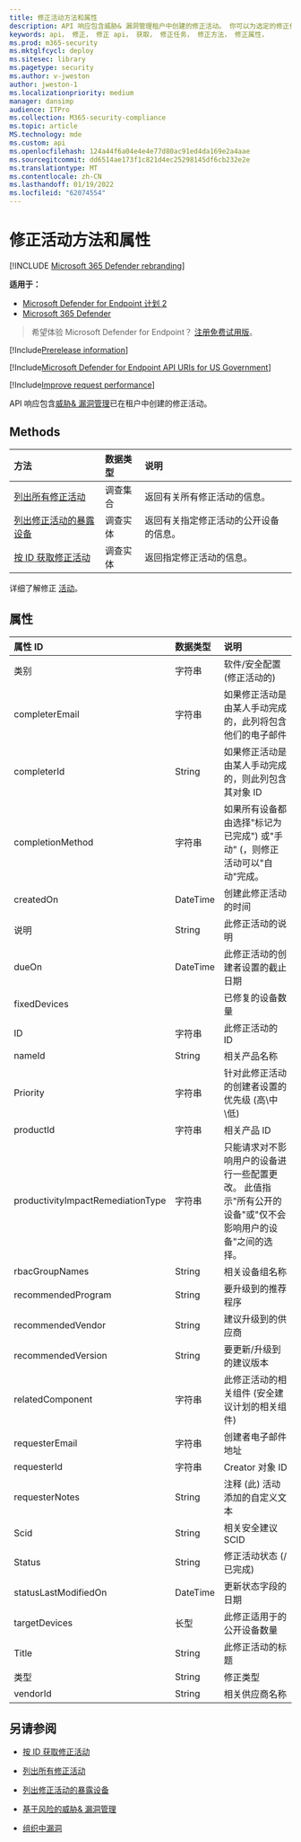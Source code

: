 ```yaml
---
title: 修正活动方法和属性
description: API 响应包含威胁& 漏洞管理租户中创建的修正活动。 你可以为选定的修正任务请求所有修正活动、仅一个修正活动或有关公开的设备的信息。
keywords: api， 修正， 修正 api， 获取， 修正任务， 修正方法， 修正属性，
ms.prod: m365-security
ms.mktglfcycl: deploy
ms.sitesec: library
ms.pagetype: security
ms.author: v-jweston
author: jweston-1
ms.localizationpriority: medium
manager: dansimp
audience: ITPro
ms.collection: M365-security-compliance
ms.topic: article
MS.technology: mde
ms.custom: api
ms.openlocfilehash: 124a44f6a04e4e4e77d80ac91ed4da169e2a4aae
ms.sourcegitcommit: dd6514ae173f1c821d4ec25298145df6cb232e2e
ms.translationtype: MT
ms.contentlocale: zh-CN
ms.lasthandoff: 01/19/2022
ms.locfileid: "62074554"
---
```

# <a name="remediation-activity-methods-and-properties"></a>修正活动方法和属性

[!INCLUDE [Microsoft 365 Defender rebranding](../../includes/microsoft-defender.md)]

**适用于：**

- [Microsoft Defender for Endpoint 计划 2](https://go.microsoft.com/fwlink/p/?linkid=2154037)
- [Microsoft 365 Defender](https://go.microsoft.com/fwlink/?linkid=2118804)

> 希望体验 Microsoft Defender for Endpoint？ [注册免费试用版](https://signup.microsoft.com/create-account/signup?products=7f379fee-c4f9-4278-b0a1-e4c8c2fcdf7e&ru=https://aka.ms/MDEp2OpenTrial?ocid=docs-wdatp-exposedapis-abovefoldlink)。

[!Include[Prerelease information](../../includes/prerelease.md)]

[!Include[Microsoft Defender for Endpoint API URIs for US Government](../../includes/microsoft-defender-api-usgov.md)]

[!Include[Improve request performance](../../includes/improve-request-performance.md)]

API 响应包含[威胁& 漏洞管理](next-gen-threat-and-vuln-mgt.md)已在租户中创建的修正活动。

## <a name="methods"></a>Methods

方法|数据类型|说明
:---|:---|:---
[列出所有修正活动](get-remediation-all-activities.md)|调查集合|返回有关所有修正活动的信息。
[列出修正活动的暴露设备](get-remediation-exposed-devices-activities.md)|调查实体|返回有关指定修正活动的公开设备的信息。
[按 ID 获取修正活动](get-remediation-one-activity.md)|调查实体|返回指定修正活动的信息。

详细了解修正 [活动](tvm-remediation.md)。

## <a name="properties"></a>属性

属性 ID|数据类型|说明
:---|:---|:---
类别|字符串|软件/安全配置 (修正活动的) 
completerEmail|字符串|如果修正活动是由某人手动完成的，此列将包含他们的电子邮件
completerId|String|如果修正活动是由某人手动完成的，则此列包含其对象 ID
completionMethod|字符串|如果所有设备都由选择"标记为已完成") 或"手动" (，则修正活动可以"自动"完成。
createdOn|DateTime|创建此修正活动的时间
说明|String|此修正活动的说明
dueOn|DateTime|此修正活动的创建者设置的截止日期
fixedDevices||已修复的设备数量
ID|字符串|此修正活动的 ID
nameId|String|相关产品名称
Priority|字符串|针对此修正活动的创建者设置的优先级 (高\中\低) 
productId|字符串|相关产品 ID
productivityImpactRemediationType|字符串|只能请求对不影响用户的设备进行一些配置更改。 此值指示"所有公开的设备"或"仅不会影响用户的设备"之间的选择。
rbacGroupNames|String|相关设备组名称
recommendedProgram|String|要升级到的推荐程序
recommendedVendor|String|建议升级到的供应商
recommendedVersion|String|要更新/升级到的建议版本
relatedComponent|字符串|此修正活动的相关组件 (安全建议计划的相关组件) 
requesterEmail|字符串|创建者电子邮件地址
requesterId|字符串|Creator 对象 ID
requesterNotes|String|注释 (此) 活动添加的自定义文本
Scid|String|相关安全建议 SCID
Status|String|修正活动状态 (/已完成) 
statusLastModifiedOn|DateTime|更新状态字段的日期
targetDevices|长型|此修正适用于的公开设备数量
Title|String|此修正活动的标题
类型|String|修正类型
vendorId|String|相关供应商名称

## <a name="see-also"></a>另请参阅

- [按 ID 获取修正活动](get-remediation-one-activity.md)

- [列出所有修正活动](get-remediation-all-activities.md)

- [列出修正活动的暴露设备](get-remediation-exposed-devices-activities.md)

- [基于风险的威胁& 漏洞管理](next-gen-threat-and-vuln-mgt.md)

- [组织中漏洞](tvm-weaknesses.md)
